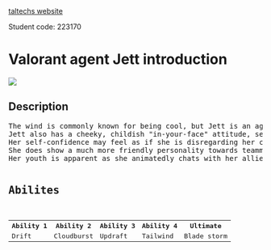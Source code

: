 <!DOCTYPE html>
<html>
<a href= https://taltech.ee/>taltechs website</a>
<p>Student code: 223170</p>
<head>
<h1>Valorant agent Jett introduction</h1>
<img src=https://www.theloadout.com/wp-content/sites/theloadout/2022/06/valorant-jett-icebox-exploit-550x309.jpg>
</head>
<body>
<h2>Description</h2>
<pre>
The wind is commonly known for being cool, but Jett is an aggressive agent who has a distinctive, sarcastic personality.
Jett also has a cheeky, childish "in-your-face" attitude, seen commonly giving insults for feats she makes on the team and is always spouting her sheer amount of arrogance.
Her self-confidence may feel as if she is disregarding her comrades' safety, but she has recognized that it is best to play with a team, albeit with some reluctance.
She does show a much more friendly personality towards teammates.
Her youth is apparent as she animatedly chats with her allies, and she can sometimes spitball whenever she's excited to share ideas.
<pre>
<h2>Abilites</h2>
<table>
  <tr>
    <th>Ability 1</th>
    <th>Ability 2</th>
    <th>Ability 3</th>
    <th>Ability 4</th>
    <th>Ultimate</th>
  </tr>
  <tr>
    <td>Drift</td>
    <td>Cloudburst</td>
    <td>Updraft</td>
    <td>Tailwind</td>
    <td>Blade storm</td>
  </tr>
</body>
</html>
